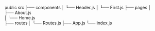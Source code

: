 public
src
  ├── components
  │   └── Header.js
  │   └── First.js
  ├── pages
  │   ├── About.js    
  │   └── Home.js    
  ├── routes
  │   └── Routes.js
  ├── App.js
  └── index.js

